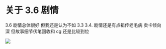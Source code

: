 # 关于 3.6 剧情

3.6 剧情总体很好 但我还是认为不如 3.3 3.4. 剧情还是有点祖传老毛病 卖卡倾向深 但故事细节伏笔回收和 cg 还是比较到位

![](https://laosun-image.obs.cn-north-4.myhuaweicloud.com/mpv-shot0002.jpg)